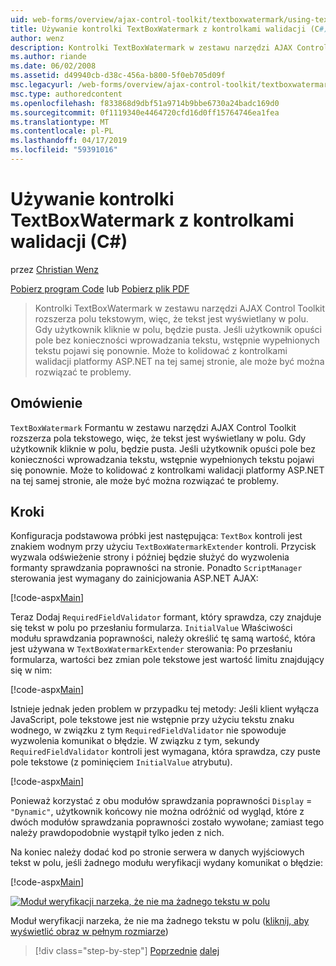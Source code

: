 ```yaml
---
uid: web-forms/overview/ajax-control-toolkit/textboxwatermark/using-textboxwatermark-with-validation-controls-cs
title: Używanie kontrolki TextBoxWatermark z kontrolkami walidacji (C#) | Dokumentacja firmy Microsoft
author: wenz
description: Kontrolki TextBoxWatermark w zestawu narzędzi AJAX Control Toolkit rozszerza polu tekstowym, więc, że tekst jest wyświetlany w polu. Gdy użytkownik kliknie w polu, go czy...
ms.author: riande
ms.date: 06/02/2008
ms.assetid: d49940cb-d38c-456a-b800-5f0eb705d09f
msc.legacyurl: /web-forms/overview/ajax-control-toolkit/textboxwatermark/using-textboxwatermark-with-validation-controls-cs
msc.type: authoredcontent
ms.openlocfilehash: f833868d9dbf51a9714b9bbe6730a24badc169d0
ms.sourcegitcommit: 0f1119340e4464720cfd16d0ff15764746ea1fea
ms.translationtype: MT
ms.contentlocale: pl-PL
ms.lasthandoff: 04/17/2019
ms.locfileid: "59391016"
---
```

# <a name="using-textboxwatermark-with-validation-controls-c"></a>Używanie kontrolki TextBoxWatermark z kontrolkami walidacji (C#)

przez [Christian Wenz](https://github.com/wenz)

[Pobierz program Code](http://download.microsoft.com/download/9/3/f/93f8daea-bebd-4821-833b-95205389c7d0/TextBoxWatermark2.cs.zip) lub [Pobierz plik PDF](http://download.microsoft.com/download/b/6/a/b6ae89ee-df69-4c87-9bfb-ad1eb2b23373/textboxwatermark2CS.pdf)

> Kontrolki TextBoxWatermark w zestawu narzędzi AJAX Control Toolkit rozszerza polu tekstowym, więc, że tekst jest wyświetlany w polu. Gdy użytkownik kliknie w polu, będzie pusta. Jeśli użytkownik opuści pole bez konieczności wprowadzania tekstu, wstępnie wypełnionych tekstu pojawi się ponownie. Może to kolidować z kontrolkami walidacji platformy ASP.NET na tej samej stronie, ale może być można rozwiązać te problemy.


## <a name="overview"></a>Omówienie

`TextBoxWatermark` Formantu w zestawu narzędzi AJAX Control Toolkit rozszerza pola tekstowego, więc, że tekst jest wyświetlany w polu. Gdy użytkownik kliknie w polu, będzie pusta. Jeśli użytkownik opuści pole bez konieczności wprowadzania tekstu, wstępnie wypełnionych tekstu pojawi się ponownie. Może to kolidować z kontrolkami walidacji platformy ASP.NET na tej samej stronie, ale może być można rozwiązać te problemy.

## <a name="steps"></a>Kroki

Konfiguracja podstawowa próbki jest następująca: `TextBox` kontroli jest znakiem wodnym przy użyciu `TextBoxWatermarkExtender` kontroli. Przycisk wyzwala odświeżenie strony i później będzie służyć do wyzwolenia formanty sprawdzania poprawności na stronie. Ponadto `ScriptManager` sterowania jest wymagany do zainicjowania ASP.NET AJAX:

[!code-aspx[Main](using-textboxwatermark-with-validation-controls-cs/samples/sample1.aspx)]

Teraz Dodaj `RequiredFieldValidator` formant, który sprawdza, czy znajduje się tekst w polu po przesłaniu formularza. `InitialValue` Właściwości modułu sprawdzania poprawności, należy określić tę samą wartość, która jest używana w `TextBoxWatermarkExtender` sterowania: Po przesłaniu formularza, wartości bez zmian pole tekstowe jest wartość limitu znajdujący się w nim:

[!code-aspx[Main](using-textboxwatermark-with-validation-controls-cs/samples/sample2.aspx)]

Istnieje jednak jeden problem w przypadku tej metody: Jeśli klient wyłącza JavaScript, pole tekstowe jest nie wstępnie przy użyciu tekstu znaku wodnego, w związku z tym `RequiredFieldValidator` nie spowoduje wyzwolenia komunikat o błędzie. W związku z tym, sekundy `RequiredFieldValidator` kontroli jest wymagana, która sprawdza, czy puste pole tekstowe (z pominięciem `InitialValue` atrybutu).

[!code-aspx[Main](using-textboxwatermark-with-validation-controls-cs/samples/sample3.aspx)]

Ponieważ korzystać z obu modułów sprawdzania poprawności `Display` = `"Dynamic"`, użytkownik końcowy nie można odróżnić od wygląd, które z dwóch modułów sprawdzania poprawności zostało wywołane; zamiast tego należy prawdopodobnie wystąpił tylko jeden z nich.

Na koniec należy dodać kod po stronie serwera w danych wyjściowych tekst w polu, jeśli żadnego modułu weryfikacji wydany komunikat o błędzie:

[!code-aspx[Main](using-textboxwatermark-with-validation-controls-cs/samples/sample4.aspx)]


[![Moduł weryfikacji narzeka, że nie ma żadnego tekstu w polu](using-textboxwatermark-with-validation-controls-cs/_static/image2.png)](using-textboxwatermark-with-validation-controls-cs/_static/image1.png)

Moduł weryfikacji narzeka, że nie ma żadnego tekstu w polu ([kliknij, aby wyświetlić obraz w pełnym rozmiarze](using-textboxwatermark-with-validation-controls-cs/_static/image3.png))

> [!div class="step-by-step"]
> [Poprzednie](using-textboxwatermark-in-a-formview-cs.md)
> [dalej](using-textboxwatermark-in-a-formview-vb.md)
